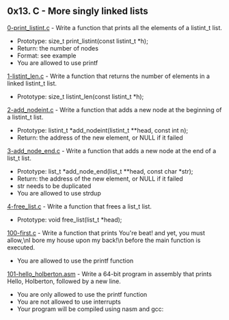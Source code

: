## 0x13. C - More singly linked lists

[0-print_listint.c](./0-print_listint.c) - Write a function that prints all the elements of a listint_t list.

- Prototype: size_t print_listint(const listint_t \*h);
- Return: the number of nodes
- Format: see example
- You are allowed to use printf

[1-listint_len.c](./1-listint_len.c) - Write a function that returns the number of elements in a linked listint_t list.

- Prototype: size_t listint_len(const listint_t \*h);

[2-add_nodeint.c](./2-add_nodeint.c) - Write a function that adds a new node at the beginning of a listint_t list.

- Prototype: listint_t \*add_nodeint(listint_t \*\*head, const int n);
- Return: the address of the new element, or NULL if it failed

[3-add_node_end.c](./3-add_node_end.c) - Write a function that adds a new node at the end of a list_t list.

- Prototype: list_t *add_node_end(list_t \*\*head, const char *str);
- Return: the address of the new element, or NULL if it failed
- str needs to be duplicated
- You are allowed to use strdup

[4-free_list.c](./4-free_list.c) - Write a function that frees a list_t list.

- Prototype: void free_list(list_t \*head);

[100-first.c](./100-first.c) - Write a function that prints You're beat! and yet, you must allow,\nI bore my house upon my back!\n before the main function is executed.

- You are allowed to use the printf function

[101-hello_holberton.asm](./101-hello_holberton.asm) - Write a 64-bit program in assembly that prints Hello, Holberton, followed by a new line.

- You are only allowed to use the printf function
- You are not allowed to use interrupts
- Your program will be compiled using nasm and gcc:
